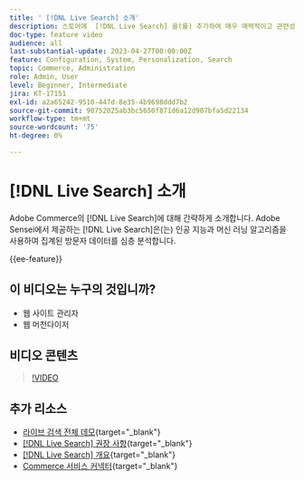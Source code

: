 ```yaml
---
title: ' [!DNL Live Search] 소개'
description: 스토어에  [!DNL Live Search] 을(를) 추가하여 매우 매력적이고 관련성이 높으며 개인화된 쇼핑 경험을 생성하는 방법을 알아봅니다.
doc-type: feature video
audience: all
last-substantial-update: 2023-04-27T00:00:00Z
feature: Configuration, System, Personalization, Search
topic: Commerce, Administration
role: Admin, User
level: Beginner, Intermediate
jira: KT-17151
exl-id: a2a65242-9510-447d-8e35-4b9698ddd7b2
source-git-commit: 90752025ab3bc5650f871d6a12d907bfa5d22134
workflow-type: tm+mt
source-wordcount: '75'
ht-degree: 0%

---
```


# [!DNL Live Search] 소개

Adobe Commerce의 [!DNL Live Search]에 대해 간략하게 소개합니다. Adobe Sensei에서 제공하는 [!DNL Live Search]은(는) 인공 지능과 머신 러닝 알고리즘을 사용하여 집계된 방문자 데이터를 심층 분석합니다.

{{ee-feature}}

## 이 비디오는 누구의 것입니까?

- 웹 사이트 관리자
- 웹 머천다이저

## 비디오 콘텐츠

>[!VIDEO](https://video.tv.adobe.com/v/3452576?learn=on&captions=kor)


## 추가 리소스

- [라이브 검색 전체 데모](https://experienceleague.adobe.com/docs/commerce-learn/tutorials/getting-started/capabilities/live-search-full-demonstration.html?lang=ko){target="_blank"}
- [[!DNL Live Search] 권장 사항](https://experienceleague.adobe.com/docs/commerce-learn/tutorials/marketing/live-search-recommendations.html?lang=ko){target="_blank"}
- [[!DNL Live Search] 개요](https://experienceleague.adobe.com/docs/commerce-merchant-services/live-search/overview.html?lang=ko){target="_blank"}
- [Commerce 서비스 커넥터](https://experienceleague.adobe.com/docs/commerce-merchant-services/user-guides/integration-services/saas.html?lang=ko){target="_blank"}
